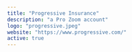 ```yaml
---
title: "Progressive Insurance"
description: "a Pro Zoom account"
logo: "progressive.jpeg"
website: "https://www.progressive.com/"
active: true
---
```

